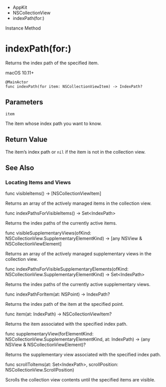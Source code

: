 

- AppKit
- NSCollectionView
-  indexPath(for:) 

Instance Method

# indexPath(for:)

Returns the index path of the specified item.

macOS 10.11+

``` source
@MainActor
func indexPath(for item: NSCollectionViewItem) -> IndexPath?
```

## Parameters 

`item`  

The item whose index path you want to know.

## Return Value

The item’s index path or `nil` if the item is not in the collection view.

## See Also

### Locating Items and Views

func visibleItems() -> [NSCollectionViewItem]

Returns an array of the actively managed items in the collection view.

func indexPathsForVisibleItems() -> Set&lt;IndexPath>

Returns the index paths of the currently active items.

func visibleSupplementaryViews(ofKind: NSCollectionView.SupplementaryElementKind) -> [any NSView &amp; NSCollectionViewElement]

Returns an array of the actively managed supplementary views in the collection view.

func indexPathsForVisibleSupplementaryElements(ofKind: NSCollectionView.SupplementaryElementKind) -> Set&lt;IndexPath>

Returns the index paths of the currently active supplementary views.

func indexPathForItem(at: NSPoint) -> IndexPath?

Returns the index path of the item at the specified point.

func item(at: IndexPath) -> NSCollectionViewItem?

Returns the item associated with the specified index path.

func supplementaryView(forElementKind: NSCollectionView.SupplementaryElementKind, at: IndexPath) -> (any NSView &amp; NSCollectionViewElement)?

Returns the supplementary view associated with the specified index path.

func scrollToItems(at: Set&lt;IndexPath>, scrollPosition: NSCollectionView.ScrollPosition)

Scrolls the collection view contents until the specified items are visible.


